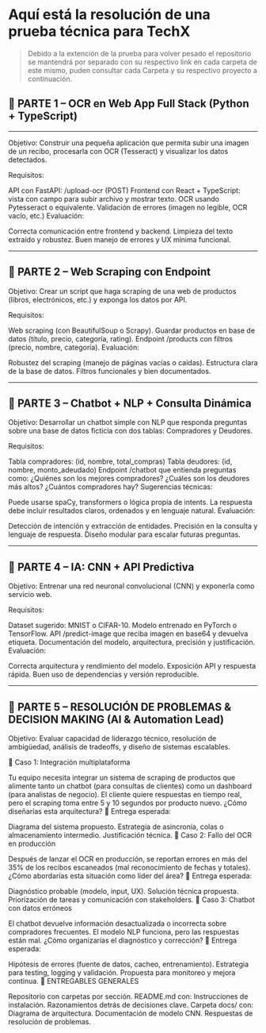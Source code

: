 # Aquí está la resolución de una prueba técnica para TechX
> Debido a la extención de la prueba para volver pesado el repositorio se mantendrá por separado con su respectivo link en cada carpeta de este mismo, puden consultar cada Carpeta y su respectivo proyecto a continuación.
## 🧩 PARTE 1 – OCR en Web App Full Stack (Python + TypeScript)
---
Objetivo:
Construir una pequeña aplicación que permita subir una imagen de un recibo, procesarla con OCR (Tesseract) y visualizar los datos detectados.

Requisitos:

API con FastAPI: /upload-ocr (POST)
Frontend con React + TypeScript: vista con campo para subir archivo y mostrar texto.
OCR usando Pytesseract o equivalente.
Validación de errores (imagen no legible, OCR vacío, etc.)
Evaluación:

Correcta comunicación entre frontend y backend.
Limpieza del texto extraído y robustez.
Buen manejo de errores y UX mínima funcional.

---


## 🧩 PARTE 2 – Web Scraping con Endpoint
Objetivo:
Crear un script que haga scraping de una web de productos (libros, electrónicos, etc.) y exponga los datos por API.

Requisitos:

Web scraping (con BeautifulSoup o Scrapy).
Guardar productos en base de datos (título, precio, categoría, rating).
Endpoint /products con filtros (precio, nombre, categoría).
Evaluación:

Robustez del scraping (manejo de páginas vacías o caídas).
Estructura clara de la base de datos.
Filtros funcionales y bien documentados.

---
## 🧩 PARTE 3 – Chatbot + NLP + Consulta Dinámica
Objetivo:
Desarrollar un chatbot simple con NLP que responda preguntas sobre una base de datos ficticia con dos tablas: Compradores y Deudores.

Requisitos:

Tabla compradores: (id, nombre, total_compras)
Tabla deudores: (id, nombre, monto_adeudado)
Endpoint /chatbot que entienda preguntas como:
¿Quiénes son los mejores compradores?
¿Cuáles son los deudores más altos?
¿Cuántos compradores hay?
Sugerencias técnicas:

Puede usarse spaCy, transformers o lógica propia de intents.
La respuesta debe incluir resultados claros, ordenados y en lenguaje natural.
Evaluación:

Detección de intención y extracción de entidades.
Precisión en la consulta y lenguaje de respuesta.
Diseño modular para escalar futuras preguntas.

---

## 🧩 PARTE 4 – IA: CNN + API Predictiva

Objetivo:
Entrenar una red neuronal convolucional (CNN) y exponerla como servicio web.

Requisitos:

Dataset sugerido: MNIST o CIFAR-10.
Modelo entrenado en PyTorch o TensorFlow.
API /predict-image que reciba imagen en base64 y devuelva etiqueta.
Documentación del modelo, arquitectura, precisión y justificación.
Evaluación:

Correcta arquitectura y rendimiento del modelo.
Exposición API y respuesta rápida.
Buen uso de dependencias y versión reproducible.

---

## 🧠 PARTE 5 – RESOLUCIÓN DE PROBLEMAS & DECISION MAKING (AI & Automation Lead)
Objetivo:
Evaluar capacidad de liderazgo técnico, resolución de ambigüedad, análisis de tradeoffs, y diseño de sistemas escalables.

🧠 Caso 1: Integración multiplataforma

Tu equipo necesita integrar un sistema de scraping de productos que alimente tanto un chatbot (para consultas de clientes) como un dashboard (para analistas de negocio). El cliente quiere respuestas en tiempo real, pero el scraping toma entre 5 y 10 segundos por producto nuevo. ¿Cómo diseñarías esta arquitectura?
🔹 Entrega esperada:

Diagrama del sistema propuesto.
Estrategia de asincronía, colas o almacenamiento intermedio.
Justificación técnica.
🧠 Caso 2: Fallo del OCR en producción

Después de lanzar el OCR en producción, se reportan errores en más del 35% de los recibos escaneados (mal reconocimiento de fechas y totales). ¿Cómo abordarías esta situación como líder del área?
🔹 Entrega esperada:

Diagnóstico probable (modelo, input, UX).
Solución técnica propuesta.
Priorización de tareas y comunicación con stakeholders.
🧠 Caso 3: Chatbot con datos erróneos

El chatbot devuelve información desactualizada o incorrecta sobre compradores frecuentes. El modelo NLP funciona, pero las respuestas están mal. ¿Cómo organizarías el diagnóstico y corrección?
🔹 Entrega esperada:

Hipótesis de errores (fuente de datos, cacheo, entrenamiento).
Estrategia para testing, logging y validación.
Propuesta para monitoreo y mejora continua.
📁 ENTREGABLES GENERALES

Repositorio con carpetas por sección.
README.md con:
Instrucciones de instalación.
Razonamientos detrás de decisiones clave.
Carpeta docs/ con:
Diagrama de arquitectura.
Documentación de modelo CNN.
Respuestas de resolución de problemas.
